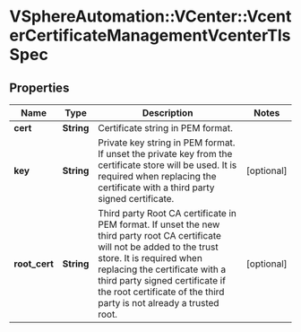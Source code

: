 # VSphereAutomation::VCenter::VcenterCertificateManagementVcenterTlsSpec

## Properties
Name | Type | Description | Notes
------------ | ------------- | ------------- | -------------
**cert** | **String** | Certificate string in PEM format. | 
**key** | **String** | Private key string in PEM format. If unset the private key from the certificate store will be used. It is required when replacing the certificate with a third party signed certificate. | [optional] 
**root_cert** | **String** | Third party Root CA certificate in PEM format. If unset the new third party root CA certificate will not be added to the trust store. It is required when replacing the certificate with a third party signed certificate if the root certificate of the third party is not already a trusted root. | [optional] 


